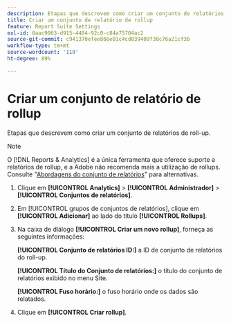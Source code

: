 ```yaml
---
description: Etapas que descrevem como criar um conjunto de relatórios de roll-up.
title: Criar um conjunto de relatório de rollup
feature: Report Suite Settings
exl-id: 0aac9063-d915-4484-92c0-c84a75704ac2
source-git-commit: c941370efee866e01c4cd039409f38c76a21cf3b
workflow-type: tm+mt
source-wordcount: '119'
ht-degree: 89%

---
```


# Criar um conjunto de relatório de rollup

Etapas que descrevem como criar um conjunto de relatórios de roll-up.

>[!NOTE]
>
>O [!DNL Reports & Analytics] é a única ferramenta que oferece suporte a relatórios de rollup, e a Adobe não recomenda mais a utilização de rollups. Consulte &quot;[Abordagens do conjunto de relatórios](https://experienceleague.adobe.com/docs/analytics/admin/manage-report-suites/rollup-report-suite.html)&quot; para alternativas.

1. Clique em **[!UICONTROL Analytics]** > **[!UICONTROL Administrador]** > **[!UICONTROL Conjuntos de relatórios]**.
1. Em [!UICONTROL grupos de conjuntos de relatórios], clique em **[!UICONTROL Adicionar]** ao lado do título **[!UICONTROL Rollups]**.
1. Na caixa de diálogo **[!UICONTROL Criar um novo rollup]**, forneça as seguintes informações:

   **[!UICONTROL Conjunto de relatórios ID:]** a ID de conjunto de relatórios do roll-up.

   **[!UICONTROL Título do Conjunto de relatórios:]** o título do conjunto de relatórios exibido no menu Site.

   **[!UICONTROL Fuso horário:]** o fuso horário onde os dados são relatados.
1. Clique em **[!UICONTROL Criar rollup]**.
